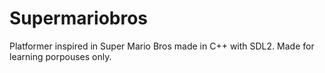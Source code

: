 # Supermariobros
Platformer inspired in Super Mario Bros made in C++ with SDL2. Made for learning porpouses only.
